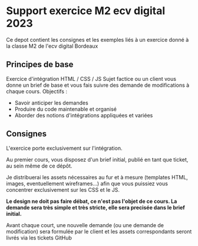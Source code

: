 # Support exercice M2 ecv digital 2023

Ce depot contient les consignes et les exemples liés à un exercice donné à la classe M2 de l'ecv digital Bordeaux

## Principes de base

Exercice d'intégration HTML / CSS / JS
Sujet factice ou un client vous donne un brief de base et vous fais suivre des demande de modifications à chaque cours.
Objectifs :
- Savoir anticiper les demandes
- Produire du code maintenable et organisé
- Aborder des notions d'intégrations appliquées et variées

## Consignes

L'exercice porte exclusivement sur l'intégration.

Au premier cours, vous disposez d'un brief initial, publié en tant que ticket, au sein même de ce dépôt.

Je distribuerai les assets nécessaires au fur et à mesure (templates HTML, images, eventuellement wireframes...) afin que vous puissiez vous concentrer exclusivement sur les CSS et le JS.

**Le design ne doit pas faire débat, ce n'est pas l'objet de ce cours. La demande sera très simple et très stricte, elle sera precisée dans le brief initial.**

Avant chaque court, une nouvelle demande (ou une demande de modification) sera formulée par le client et les assets correspondants seront livrés via les tickets GitHub
